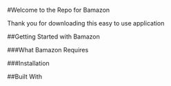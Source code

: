 #Welcome to the Repo for Bamazon

Thank you for downloading this easy to use application 

##Getting Started with Bamazon 



###What Bamazon Requires

###Installation 


##Built With 
